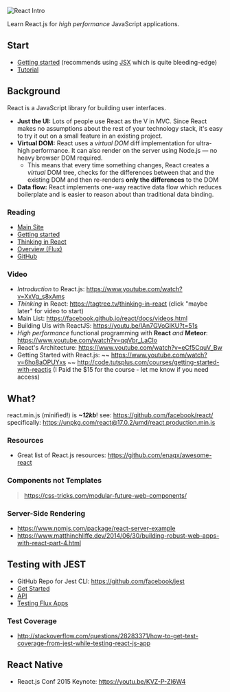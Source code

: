 ![React Intro](https://i.imgur.com/yH3JkIH.png)

Learn React.js for *high performance* JavaScript applications.

## Start

- [Getting started](https://reactjs.org/docs/getting-started.html)
(recommends using [JSX](https://jsx.github.io) which is quite bleeding-edge)
- [Tutorial](https://reactjs.org/tutorial/tutorial.html)


## Background

React is a JavaScript library for building user interfaces.

+ **Just the UI:** Lots of people use React as the V in MVC.
Since React makes no assumptions about the rest of your technology stack,
it's easy to try it out on a small feature in an existing project.
+ **Virtual DOM:** React uses a *virtual DOM* diff implementation
for ultra-high performance. It can also render on the server using
Node.js — no heavy browser DOM required.
  * This means that every time something changes, React creates a _virtual_ DOM tree, checks for the differences between that and the existing DOM and then re-renders **only the differences** to the DOM
+ **Data flow:** React implements one-way reactive data flow which reduces
boilerplate and is easier to reason about than traditional data binding.


### Reading

+ [Main Site](https://reactjs.org/)
+ [Getting started](https://reactjs.org/docs/getting-started.html)
+ [Thinking in React](https://reactjs.org/docs/thinking-in-react.html)
+ [Overview (Flux)](https://facebook.github.io/flux/docs/overview)
+ [GitHub](https://github.com/facebook/react)

### Video

+ *Introduction* to React.js: https://www.youtube.com/watch?v=XxVg_s8xAms
+ *Thinking* in React: https://tagtree.tv/thinking-in-react (click "maybe later" for video to start)
+ Main List: https://facebook.github.io/react/docs/videos.html
+ Building UIs with ReactJS: https://youtu.be/lAn7GVoGlKU?t=51s
+ *High performance* functional programming with **React** *and* **Meteor**:
https://www.youtube.com/watch?v=qqVbr_LaCIo
+ React's Architecture: https://www.youtube.com/watch?v=eCf5CquV_Bw
+ Getting Started with React.js: ~~ https://www.youtube.com/watch?v=6ho8aOPUYxs ~~
http://code.tutsplus.com/courses/getting-started-with-reactjs
(I Paid the $15 for the course - let me know if you need access)



## What?

react.min.js (minified!) is ***~12kb***!
see: https://github.com/facebook/react/
specifically: https://unpkg.com/react@17.0.2/umd/react.production.min.js

### Resources

- Great list of React.js resources: https://github.com/enaqx/awesome-react

### Components not Templates

> https://css-tricks.com/modular-future-web-components/

### Server-Side Rendering

+ https://www.npmjs.com/package/react-server-example
+ https://www.matthinchliffe.dev/2014/06/30/building-robust-web-apps-with-react-part-4.html


## Testing with JEST

+ GitHub Repo for Jest CLI: https://github.com/facebook/jest
+ [Get Started](https://jestjs.io/docs/getting-started)
+ [API](https://jestjs.io/docs/api)
+ [Testing Flux Apps](https://reactjs.org/blog/2014/09/24/testing-flux-applications.html)

### Test Coverage

+ http://stackoverflow.com/questions/28283371/how-to-get-test-coverage-from-jest-while-testing-react-js-app

## React Native

- React.js Conf 2015 Keynote: https://youtu.be/KVZ-P-ZI6W4
